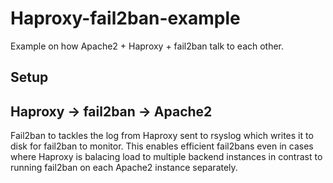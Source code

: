 # Haproxy-fail2ban-example

Example on how Apache2 + Haproxy + fail2ban talk to each other.

## Setup

Haproxy -> fail2ban -> Apache2
-----------------------------
Fail2ban to tackles the log from Haproxy sent to rsyslog which writes it to disk for fail2ban to monitor.
This enables efficient fail2bans even in cases where Haproxy is balacing load to multiple backend instances 
in contrast to running fail2ban on each Apache2 instance separately.

